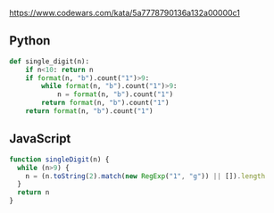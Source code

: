 https://www.codewars.com/kata/5a7778790136a132a00000c1

## Python
```python
def single_digit(n):
    if n<10: return n
    if format(n, "b").count("1")>9:
        while format(n, "b").count("1")>9:
            n = format(n, "b").count("1")
        return format(n, "b").count("1")
    return format(n, "b").count("1")
```

## JavaScript
```js
function singleDigit(n) {
  while (n>9) {
    n = (n.toString(2).match(new RegExp("1", "g")) || []).length
  }
  return n
}
```